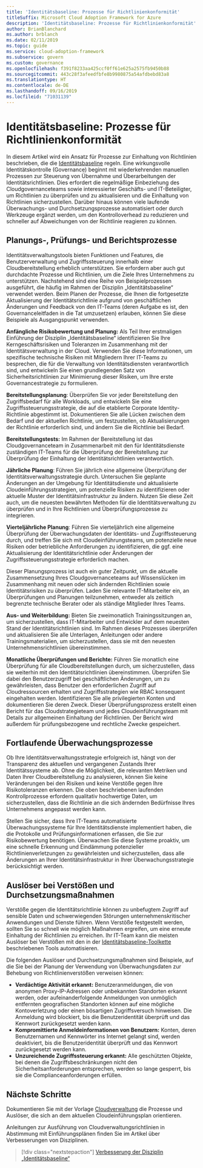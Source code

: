 ```yaml
---
title: 'Identitätsbaseline: Prozesse für Richtlinienkonformität'
titleSuffix: Microsoft Cloud Adoption Framework for Azure
description: 'Identitätsbaseline: Prozesse für Richtlinienkonformität'
author: BrianBlanchard
ms.author: brblanch
ms.date: 02/11/2019
ms.topic: guide
ms.service: cloud-adoption-framework
ms.subservice: govern
ms.custom: governance
ms.openlocfilehash: f391f8233aa425ccf0ff61e625a2575fb9450b88
ms.sourcegitcommit: 443c28f3afeedfbfe8b9980875a54afdbebd83a8
ms.translationtype: HT
ms.contentlocale: de-DE
ms.lasthandoff: 09/16/2019
ms.locfileid: "71031139"
---
```

# <a name="identity-baseline-policy-compliance-processes"></a>Identitätsbaseline: Prozesse für Richtlinienkonformität

In diesem Artikel wird ein Ansatz für Prozesse zur Einhaltung von Richtlinien beschrieben, die die [Identitätsbaseline](./index.md) regeln. Eine wirkungsvolle Identitätskontrolle (Governance) beginnt mit wiederkehrenden manuellen Prozessen zur Steuerung von Übernahme und Überarbeitungen der Identitätsrichtlinien. Dies erfordert die regelmäßige Einbeziehung des Cloudgovernanceteams sowie interessierter Geschäfts- und IT-Beteiligter, um Richtlinien zu überprüfen und zu aktualisieren und die Einhaltung von Richtlinien sicherzustellen. Darüber hinaus können viele laufende Überwachungs- und Durchsetzungsprozesse automatisiert oder durch Werkzeuge ergänzt werden, um den Kontrolloverhead zu reduzieren und schneller auf Abweichungen von der Richtlinie reagieren zu können.

## <a name="planning-review-and-reporting-processes"></a>Planungs-, Prüfungs- und Berichtsprozesse

Identitätsverwaltungstools bieten Funktionen und Features, die Benutzerverwaltung und Zugriffssteuerung innerhalb einer Cloudbereitstellung erheblich unterstützen. Sie erfordern aber auch gut durchdachte Prozesse und Richtlinien, um die Ziele Ihres Unternehmens zu unterstützen. Nachstehend sind eine Reihe von Beispielprozessen ausgeführt, die häufig im Rahmen der Disziplin „Identitätsbaseline“ verwendet werden. Beim Planen der Prozesse, die Ihnen die fortgesetzte Aktualisierung der Identitätsrichtlinie aufgrund von geschäftlichen Änderungen und Feedback von den IT-Teams (deren Aufgabe es ist, den Governanceleitfaden in die Tat umzusetzen) erlauben, können Sie diese Beispiele als Ausgangspunkt verwenden.

**Anfängliche Risikobewertung und Planung:** Als Teil Ihrer erstmaligen Einführung der Disziplin „Identitätsbaseline“ identifizieren Sie Ihre Kerngeschäftsrisiken und Toleranzen im Zusammenhang mit der Identitätsverwaltung in der Cloud. Verwenden Sie diese Informationen, um spezifische technische Risiken mit Mitgliedern Ihrer IT-Teams zu besprechen, die für die Verwaltung von Identitätsdiensten verantwortlich sind, und entwickeln Sie einen grundlegenden Satz von Sicherheitsrichtlinien zur Minimierung dieser Risiken, um Ihre erste Governancestrategie zu formulieren.

**Bereitstellungsplanung**: Überprüfen Sie vor jeder Bereitstellung den Zugriffsbedarf für alle Workloads, und entwickeln Sie eine Zugriffssteuerungsstrategie, die auf die etablierte Corporate Identity-Richtlinie abgestimmt ist. Dokumentieren Sie alle Lücken zwischen dem Bedarf und der aktuellen Richtlinie, um festzustellen, ob Aktualisierungen der Richtlinie erforderlich sind, und ändern Sie die Richtlinie bei Bedarf.

**Bereitstellungstests:** Im Rahmen der Bereitstellung ist das Cloudgovernanceteam in Zusammenarbeit mit den für Identitätsdienste zuständigen IT-Teams für die Überprüfung der Bereitstellung zur Überprüfung der Einhaltung der Identitätsrichtlinien verantwortlich.

**Jährliche Planung**: Führen Sie jährlich eine allgemeine Überprüfung der Identitätsverwaltungsstrategie durch. Untersuchen Sie geplante Änderungen an der Umgebung für Identitätsdienste und aktualisierte Cloudeinführungsstrategien, um potenzielle Risiken zu identifizieren oder aktuelle Muster der Identitätsinfrastruktur zu ändern. Nutzen Sie diese Zeit auch, um die neuesten bewährten Methoden für die Identitätsverwaltung zu überprüfen und in Ihre Richtlinien und Überprüfungsprozesse zu integrieren.

**Vierteljährliche Planung**: Führen Sie vierteljährlich eine allgemeine Überprüfung der Überwachungsdaten der Identitäts- und Zugriffssteuerung durch, und treffen Sie sich mit Cloudeinführungsteams, um potenzielle neue Risiken oder betriebliche Anforderungen zu identifizieren, die ggf. eine Aktualisierung der Identitätsrichtlinie oder Änderungen der Zugriffssteuerungsstrategie erforderlich machen.

Dieser Planungsprozess ist auch ein guter Zeitpunkt, um die aktuelle Zusammensetzung Ihres Cloudgovernanceteams auf Wissenslücken im Zusammenhang mit neuen oder sich ändernden Richtlinien sowie Identitätsrisiken zu überprüfen. Laden Sie relevante IT-Mitarbeiter ein, an Überprüfungen und Planungen teilzunehmen, entweder als zeitlich begrenzte technische Berater oder als ständige Mitglieder Ihres Teams.

**Aus- und Weiterbildung:** Bieten Sie zweimonatlich Trainingssitzungen an, um sicherzustellen, dass IT-Mitarbeiter und Entwickler auf dem neuesten Stand der Identitätsrichtlinien sind. Im Rahmen dieses Prozesses überprüfen und aktualisieren Sie alle Unterlagen, Anleitungen oder andere Trainingsmaterialien, um sicherzustellen, dass sie mit den neuesten Unternehmensrichtlinien übereinstimmen.

**Monatliche Überprüfungen und Berichte:** Führen Sie monatlich eine Überprüfung für alle Cloudbereitstellungen durch, um sicherzustellen, dass sie weiterhin mit den Identitätsrichtlinien übereinstimmen. Überprüfen Sie dabei den Benutzerzugriff bei geschäftlichen Änderungen, um zu gewährleisten, dass Benutzer den erforderlichen Zugriff auf Cloudressourcen erhalten und Zugriffsstrategien wie RBAC konsequent eingehalten werden. Identifizieren Sie alle privilegierten Konten und dokumentieren Sie deren Zweck. Dieser Überprüfungsprozess erstellt einen Bericht für das Cloudstrategieteam und jedes Cloudeinführungsteam mit Details zur allgemeinen Einhaltung der Richtlinien. Der Bericht wird außerdem für prüfungsbezogene und rechtliche Zwecke gespeichert.

## <a name="ongoing-monitoring-processes"></a>Fortlaufende Überwachungsprozesse

Ob Ihre Identitätsverwaltungsstrategie erfolgreich ist, hängt von der Transparenz des aktuellen und vergangenen Zustands Ihrer Identitätssysteme ab. Ohne die Möglichkeit, die relevanten Metriken und Daten Ihrer Cloudbereitstellung zu analysieren, können Sie keine Veränderungen bei den Risiken und keine Verstöße gegen Ihre Risikotoleranzen erkennen. Die oben beschriebenen laufenden Kontrollprozesse erfordern qualitativ hochwertige Daten, um sicherzustellen, dass die Richtlinie an die sich ändernden Bedürfnisse Ihres Unternehmens angepasst werden kann.

Stellen Sie sicher, dass Ihre IT-Teams automatisierte Überwachungssysteme für Ihre Identitätsdienste implementiert haben, die die Protokolle und Prüfungsinformationen erfassen, die Sie zur Risikobewertung benötigen. Überwachen Sie diese Systeme proaktiv, um eine schnelle Erkennung und Eindämmung potenzieller Richtlinienverletzungen zu gewährleisten und sicherzustellen, dass alle Änderungen an Ihrer Identitätsinfrastruktur in Ihrer Überwachungsstrategie berücksichtigt werden.

## <a name="violation-triggers-and-enforcement-actions"></a>Auslöser bei Verstößen und Durchsetzungsmaßnahmen

Verstöße gegen die Identitätsrichtlinie können zu unbefugtem Zugriff auf sensible Daten und schwerwiegenden Störungen unternehmenskritischer Anwendungen und Dienste führen. Wenn Verstöße festgestellt werden, sollten Sie so schnell wie möglich Maßnahmen ergreifen, um eine erneute Einhaltung der Richtlinien zu erreichen. Ihr IT-Team kann die meisten Auslöser bei Verstößen mit den in der [Identitätsbaseline-Toolkette](./toolchain.md) beschriebenen Tools automatisieren.

Die folgenden Auslöser und Durchsetzungsmaßnahmen sind Beispiele, auf die Sie bei der Planung der Verwendung von Überwachungsdaten zur Behebung von Richtlinienverstößen verweisen können:

- **Verdächtige Aktivität erkannt:** Benutzeranmeldungen, die von anonymen Proxy-IP-Adressen oder unbekannten Standorten erkannt werden, oder aufeinanderfolgende Anmeldungen von unmöglich entfernten geografischen Standorten können auf eine mögliche Kontoverletzung oder einen bösartigen Zugriffsversuch hinweisen. Die Anmeldung wird blockiert, bis die Benutzeridentität überprüft und das Kennwort zurückgesetzt werden kann.
- **Kompromittierte Anmeldeinformationen von Benutzern:** Konten, deren Benutzernamen und Kennwörter ins Internet gelangt sind, werden deaktiviert, bis die Benutzeridentität überprüft und das Kennwort zurückgesetzt werden kann.
- **Unzureichende Zugriffssteuerung erkannt:** Alle geschützten Objekte, bei denen die Zugriffsbeschränkungen nicht den Sicherheitsanforderungen entsprechen, werden so lange gesperrt, bis sie die Complianceanforderungen erfüllen.

## <a name="next-steps"></a>Nächste Schritte

Dokumentieren Sie mit der Vorlage [Cloudverwaltung](./template.md) die Prozesse und Auslöser, die sich an dem aktuellen Cloudeinführungsplan orientieren.

Anleitungen zur Ausführung von Cloudverwaltungsrichtlinien in Abstimmung mit Einführungsplänen finden Sie im Artikel über Verbesserungen von Disziplinen.

> [!div class="nextstepaction"]
> [Verbesserung der Disziplin „Identitätsbaseline“](./discipline-improvement.md)
